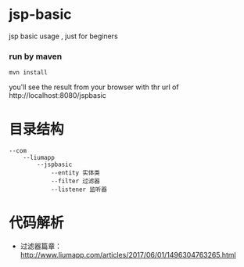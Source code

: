 # jsp-basic
jsp basic usage , just for beginers

### run by maven 

    mvn install
    
you'll see the result from your browser with thr url of http://localhost:8080/jspbasic

# 目录结构

    --com
        --liumapp
            --jspbasic
                --entity 实体类
                --filter 过滤器
                --listener 监听器

# 代码解析

* 过滤器篇章：http://www.liumapp.com/articles/2017/06/01/1496304763265.html

